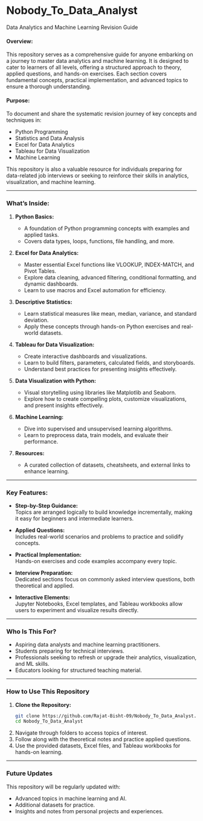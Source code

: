 # Nobody_To_Data_Analyst

Data Analytics and Machine Learning Revision Guide  

#### **Overview:**  
This repository serves as a comprehensive guide for anyone embarking on a journey to master data analytics and machine learning. It is designed to cater to learners of all levels, offering a structured approach to theory, applied questions, and hands-on exercises. Each section covers fundamental concepts, practical implementation, and advanced topics to ensure a thorough understanding.  

#### **Purpose:**  
To document and share the systematic revision journey of key concepts and techniques in:  
- Python Programming  
- Statistics and Data Analysis  
- Excel for Data Analytics  
- Tableau for Data Visualization  
- Machine Learning  

This repository is also a valuable resource for individuals preparing for data-related job interviews or seeking to reinforce their skills in analytics, visualization, and machine learning.  

---

### **What’s Inside:**  

1. **Python Basics:**  
   - A foundation of Python programming concepts with examples and applied tasks.  
   - Covers data types, loops, functions, file handling, and more.  

2. **Excel for Data Analytics:**  
   - Master essential Excel functions like VLOOKUP, INDEX-MATCH, and Pivot Tables.  
   - Explore data cleaning, advanced filtering, conditional formatting, and dynamic dashboards.  
   - Learn to use macros and Excel automation for efficiency.  

3. **Descriptive Statistics:**  
   - Learn statistical measures like mean, median, variance, and standard deviation.  
   - Apply these concepts through hands-on Python exercises and real-world datasets.  

4. **Tableau for Data Visualization:**  
   - Create interactive dashboards and visualizations.  
   - Learn to build filters, parameters, calculated fields, and storyboards.  
   - Understand best practices for presenting insights effectively.  

5. **Data Visualization with Python:**  
   - Visual storytelling using libraries like Matplotlib and Seaborn.  
   - Explore how to create compelling plots, customize visualizations, and present insights effectively.  

6. **Machine Learning:**  
   - Dive into supervised and unsupervised learning algorithms.  
   - Learn to preprocess data, train models, and evaluate their performance.  

7. **Resources:**  
   - A curated collection of datasets, cheatsheets, and external links to enhance learning.  

---

### **Key Features:**  

- **Step-by-Step Guidance:**  
  Topics are arranged logically to build knowledge incrementally, making it easy for beginners and intermediate learners.  

- **Applied Questions:**  
  Includes real-world scenarios and problems to practice and solidify concepts.  

- **Practical Implementation:**  
  Hands-on exercises and code examples accompany every topic.  

- **Interview Preparation:**  
  Dedicated sections focus on commonly asked interview questions, both theoretical and applied.  

- **Interactive Elements:**  
  Jupyter Notebooks, Excel templates, and Tableau workbooks allow users to experiment and visualize results directly.  

---

### **Who Is This For?**  

- Aspiring data analysts and machine learning practitioners.  
- Students preparing for technical interviews.  
- Professionals seeking to refresh or upgrade their analytics, visualization, and ML skills.  
- Educators looking for structured teaching material.  

---

### **How to Use This Repository**  

1. **Clone the Repository:**  
   ```bash  
   git clone https://github.com/Rajat-Bisht-09/Nobody_To_Data_Analyst.git  
   cd Nobody_To_Data_Analyst 
   ```  
2. Navigate through folders to access topics of interest.  
3. Follow along with the theoretical notes and practice applied questions.  
4. Use the provided datasets, Excel files, and Tableau workbooks for hands-on learning.  

---

### **Future Updates**  

This repository will be regularly updated with:  
- Advanced topics in machine learning and AI.  
- Additional datasets for practice.  
- Insights and notes from personal projects and experiences.  
